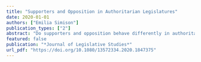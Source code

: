 ```yaml
---
title: "Supporters and Opposition in Authoritarian Legislatures"
date: 2020-01-01
authors: ["Emilia Simison"]
publication_types: ["2"]
abstract: "Do supporters and opposition behave differently in authoritarian legislatures? This paper examines this question by analysing legislative activity in an authoritarian regime with a multiparty legislature. Using a novel dataset on legislative activity in the Brazilian Congress during the last dictatorship (1964-1985), it finds significant differences in the topics and likelihood of enactment of the bills introduced by pro-government and anti-government legislators. Pro-government legislators introduced more bills dealing with local issues and were rewarded for their loyalty by being more likely to pass their bills. In contrast, legislators from the opposition introduced more bills dealing with national economic issues, which were less likely to be enacted."
featured: false
publication: "*Journal of Legislative Studies*"
url_pdf: "https://doi.org/10.1080/13572334.2020.1847375"
---
```


